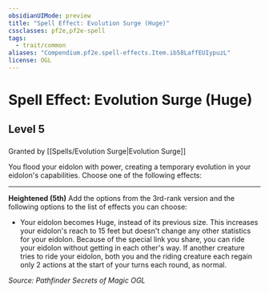 ```yaml
---
obsidianUIMode: preview
title: "Spell Effect: Evolution Surge (Huge)"
cssclasses: pf2e,pf2e-spell
tags:
  - trait/common
aliases: "Compendium.pf2e.spell-effects.Item.ib58LaffEUIypuzL"
license: OGL
---
```

# Spell Effect: Evolution Surge (Huge)
## Level 5
### 






Granted by [[Spells/Evolution Surge|Evolution Surge]]

You flood your eidolon with power, creating a temporary evolution in your eidolon's capabilities. Choose one of the following effects:

* * *

**Heightened (5th)** Add the options from the 3rd-rank version and the following options to the list of effects you can choose:

*   Your eidolon becomes Huge, instead of its previous size. This increases your eidolon's reach to 15 feet but doesn't change any other statistics for your eidolon. Because of the special link you share, you can ride your eidolon without getting in each other's way. If another creature tries to ride your eidolon, both you and the riding creature each regain only 2 actions at the start of your turns each round, as normal.

*Source: Pathfinder Secrets of Magic*
*OGL*